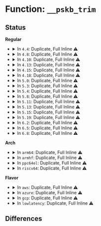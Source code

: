 # Function: <code>__pskb_trim</code>

## Status
<b>Regular</b>
<ul>
<li>
<details>
<summary>In <code>4.4</code>: Duplicate, Full Inline ⚠️</summary>

**Collision:** Static Duplication

**Inline:** Full

**Transformation:** False

**Instances:**

```
In net/core/skbuff.c (ffffffff81708dc1)
Location: include/linux/skbuff.h:2175
Inline: True
Inline callers:
  - net/core/skbuff.c:___pskb_trim
  - net/core/skbuff.c:skb_checksum_trimmed
  - net/core/skbuff.c:skb_segment
```
```
In net/core/filter.c (ffffffff81730ad7)
Location: include/linux/skbuff.h:2175
Inline: True
Inline callers:
  - net/core/filter.c:sk_filter
```
```
In net/ipv4/ip_input.c (ffffffff8175917b)
Location: include/linux/skbuff.h:2175
Inline: True
Inline callers:
  - net/ipv4/ip_input.c:ip_rcv
```
```
In net/ipv4/ip_fragment.c (ffffffff81759ebc)
Location: include/linux/skbuff.h:2175
Inline: True
Inline callers:
  - net/ipv4/ip_fragment.c:ip_defrag
```
```
In net/ipv4/ip_output.c (ffffffff8175dc89)
Location: include/linux/skbuff.h:2175
Inline: True
Inline callers:
  - net/ipv4/ip_output.c:ip_append_page
```
```
In net/ipv4/udp.c (ffffffff8178a464)
Location: include/linux/skbuff.h:2175
Inline: True
Inline callers:
  - net/ipv4/udp.c:__udp4_lib_rcv
```
```
In net/ipv6/ip6_output.c (ffffffff817c652e)
Location: include/linux/skbuff.h:2175
Inline: True
```
```
In net/ipv6/ip6_input.c (ffffffff817c8e9a)
Location: include/linux/skbuff.h:2175
Inline: True
Inline callers:
  - net/ipv6/ip6_input.c:ipv6_rcv
```
```
In net/ipv6/udp.c (ffffffff817e4b0b)
Location: include/linux/skbuff.h:2175
Inline: True
Inline callers:
  - net/ipv6/udp.c:__udp6_lib_rcv
```
```
In net/ipv6/reassembly.c (ffffffff817ee244)
Location: include/linux/skbuff.h:2175
Inline: True
Inline callers:
  - net/ipv6/reassembly.c:ipv6_frag_rcv
```
```
In net/ipv6/exthdrs.c (ffffffff817f2f73)
Location: include/linux/skbuff.h:2175
Inline: True
Inline callers:
  - net/ipv6/exthdrs.c:ipv6_hop_jumbo
```
```
In net/packet/af_packet.c (ffffffff81808cb4)
Location: include/linux/skbuff.h:2175
Inline: True
Inline callers:
  - net/packet/af_packet.c:packet_rcv
```
</details>
</li>
<li>
<details>
<summary>In <code>4.8</code>: Duplicate, Full Inline ⚠️</summary>

**Collision:** Static Duplication

**Inline:** Full

**Transformation:** False

**Instances:**

```
In net/core/skbuff.c (ffffffff81770853)
Location: include/linux/skbuff.h:2310
Inline: True
Inline callers:
  - net/core/skbuff.c:pskb_extract
  - net/core/skbuff.c:pskb_extract
  - net/core/skbuff.c:skb_checksum_trimmed
  - net/core/skbuff.c:skb_segment
  - net/core/skbuff.c:skb_segment
  - net/core/skbuff.c:___pskb_trim
  - net/core/skbuff.c:___pskb_trim
```
```
In net/core/filter.c (ffffffff8179b7a0)
Location: include/linux/skbuff.h:2310
Inline: True
Inline callers:
  - net/core/filter.c:sk_filter_trim_cap
```
```
In net/ipv4/ip_input.c (ffffffff817c553a)
Location: include/linux/skbuff.h:2310
Inline: True
Inline callers:
  - net/ipv4/ip_input.c:ip_rcv
```
```
In net/ipv4/ip_fragment.c (ffffffff817c62a5)
Location: include/linux/skbuff.h:2310
Inline: True
Inline callers:
  - net/ipv4/ip_fragment.c:ip_defrag
  - net/ipv4/ip_fragment.c:ip_defrag
```
```
In net/ipv4/ip_output.c (ffffffff817cb153)
Location: include/linux/skbuff.h:2310
Inline: True
Inline callers:
  - net/ipv4/ip_output.c:ip_append_page
```
```
In net/ipv4/udp.c (ffffffff817f7b76)
Location: include/linux/skbuff.h:2310
Inline: True
Inline callers:
  - net/ipv4/udp.c:__udp4_lib_rcv
```
```
In net/ipv6/ip6_output.c (ffffffff81833619)
Location: include/linux/skbuff.h:2310
Inline: True
```
```
In net/ipv6/ip6_input.c (ffffffff81836118)
Location: include/linux/skbuff.h:2310
Inline: True
Inline callers:
  - net/ipv6/ip6_input.c:ipv6_rcv
```
```
In net/ipv6/udp.c (ffffffff818529a3)
Location: include/linux/skbuff.h:2310
Inline: True
Inline callers:
  - net/ipv6/udp.c:__udp6_lib_rcv
```
```
In net/ipv6/reassembly.c (ffffffff8185ca86)
Location: include/linux/skbuff.h:2310
Inline: True
Inline callers:
  - net/ipv6/reassembly.c:ipv6_frag_rcv
```
```
In net/ipv6/exthdrs.c (ffffffff81861dc4)
Location: include/linux/skbuff.h:2310
Inline: True
Inline callers:
  - net/ipv6/exthdrs.c:ipv6_hop_jumbo
```
```
In net/packet/af_packet.c (ffffffff8187a1d0)
Location: include/linux/skbuff.h:2310
Inline: True
Inline callers:
  - net/packet/af_packet.c:packet_rcv
```
</details>
</li>
<li>
<details>
<summary>In <code>4.10</code>: Duplicate, Full Inline ⚠️</summary>

**Collision:** Static Duplication

**Inline:** Full

**Transformation:** False

**Instances:**

```
In net/core/skbuff.c (ffffffff8179d9c3)
Location: include/linux/skbuff.h:2332
Inline: True
Inline callers:
  - net/core/skbuff.c:pskb_extract
  - net/core/skbuff.c:pskb_extract
  - net/core/skbuff.c:skb_checksum_trimmed
  - net/core/skbuff.c:skb_segment
  - net/core/skbuff.c:skb_segment
  - net/core/skbuff.c:___pskb_trim
  - net/core/skbuff.c:___pskb_trim
```
```
In net/core/filter.c (ffffffff817ca94f)
Location: include/linux/skbuff.h:2332
Inline: True
```
```
In net/ipv4/ip_input.c (ffffffff817f5038)
Location: include/linux/skbuff.h:2332
Inline: True
Inline callers:
  - net/ipv4/ip_input.c:ip_rcv
```
```
In net/ipv4/ip_fragment.c (ffffffff817f5da5)
Location: include/linux/skbuff.h:2332
Inline: True
Inline callers:
  - net/ipv4/ip_fragment.c:ip_defrag
  - net/ipv4/ip_fragment.c:ip_defrag
```
```
In net/ipv4/ip_output.c (ffffffff817fada8)
Location: include/linux/skbuff.h:2332
Inline: True
Inline callers:
  - net/ipv4/ip_output.c:ip_append_page
```
```
In net/ipv4/udp.c (ffffffff81828a5e)
Location: include/linux/skbuff.h:2332
Inline: True
Inline callers:
  - net/ipv4/udp.c:__udp4_lib_rcv
```
```
In net/ipv6/ip6_output.c (ffffffff818650a9)
Location: include/linux/skbuff.h:2332
Inline: True
```
```
In net/ipv6/ip6_input.c (ffffffff81867c26)
Location: include/linux/skbuff.h:2332
Inline: True
Inline callers:
  - net/ipv6/ip6_input.c:ipv6_rcv
```
```
In net/ipv6/udp.c (ffffffff818846a3)
Location: include/linux/skbuff.h:2332
Inline: True
Inline callers:
  - net/ipv6/udp.c:__udp6_lib_rcv
```
```
In net/ipv6/reassembly.c (ffffffff8188e996)
Location: include/linux/skbuff.h:2332
Inline: True
Inline callers:
  - net/ipv6/reassembly.c:ipv6_frag_rcv
```
```
In net/ipv6/exthdrs.c (ffffffff81893d34)
Location: include/linux/skbuff.h:2332
Inline: True
Inline callers:
  - net/ipv6/exthdrs.c:ipv6_hop_jumbo
```
```
In net/packet/af_packet.c (ffffffff818aea40)
Location: include/linux/skbuff.h:2332
Inline: True
Inline callers:
  - net/packet/af_packet.c:packet_rcv
```
</details>
</li>
<li>
<details>
<summary>In <code>4.13</code>: Duplicate, Full Inline ⚠️</summary>

**Collision:** Static Duplication

**Inline:** Full

**Transformation:** False

**Instances:**

```
In net/core/skbuff.c (ffffffff817be773)
Location: include/linux/skbuff.h:2381
Inline: True
Inline callers:
  - net/core/skbuff.c:pskb_extract
  - net/core/skbuff.c:pskb_extract
  - net/core/skbuff.c:skb_checksum_trimmed
  - net/core/skbuff.c:skb_segment
  - net/core/skbuff.c:skb_segment
  - net/core/skbuff.c:___pskb_trim
  - net/core/skbuff.c:___pskb_trim
```
```
In net/core/filter.c (ffffffff817e9b1c)
Location: include/linux/skbuff.h:2381
Inline: True
```
```
In net/ipv4/ip_input.c (ffffffff818154c7)
Location: include/linux/skbuff.h:2381
Inline: True
Inline callers:
  - net/ipv4/ip_input.c:ip_rcv
```
```
In net/ipv4/ip_fragment.c (ffffffff8181637e)
Location: include/linux/skbuff.h:2381
Inline: True
Inline callers:
  - net/ipv4/ip_fragment.c:ip_defrag
  - net/ipv4/ip_fragment.c:ip_defrag
```
```
In net/ipv4/ip_output.c (ffffffff8181b182)
Location: include/linux/skbuff.h:2381
Inline: True
Inline callers:
  - net/ipv4/ip_output.c:ip_append_page
```
```
In net/ipv4/udp.c (ffffffff81849d5a)
Location: include/linux/skbuff.h:2381
Inline: True
Inline callers:
  - net/ipv4/udp.c:__udp4_lib_rcv
```
```
In net/ipv6/ip6_output.c (ffffffff81888868)
Location: include/linux/skbuff.h:2381
Inline: True
```
```
In net/ipv6/ip6_input.c (ffffffff8188c43e)
Location: include/linux/skbuff.h:2381
Inline: True
Inline callers:
  - net/ipv6/ip6_input.c:ipv6_rcv
```
```
In net/ipv6/udp.c (ffffffff818aaa59)
Location: include/linux/skbuff.h:2381
Inline: True
Inline callers:
  - net/ipv6/udp.c:__udp6_lib_rcv
```
```
In net/ipv6/reassembly.c (ffffffff818b4eea)
Location: include/linux/skbuff.h:2381
Inline: True
Inline callers:
  - net/ipv6/reassembly.c:ipv6_frag_rcv
```
```
In net/ipv6/exthdrs.c (ffffffff818ba29d)
Location: include/linux/skbuff.h:2381
Inline: True
Inline callers:
  - net/ipv6/exthdrs.c:ipv6_hop_jumbo
```
```
In net/packet/af_packet.c (ffffffff818d378b)
Location: include/linux/skbuff.h:2381
Inline: True
Inline callers:
  - net/packet/af_packet.c:packet_rcv
```
</details>
</li>
<li>
<details>
<summary>In <code>4.15</code>: Duplicate, Full Inline ⚠️</summary>

**Collision:** Static Duplication

**Inline:** Full

**Transformation:** False

**Instances:**

```
In net/core/skbuff.c (ffffffff81837eef)
Location: include/linux/skbuff.h:2468
Inline: True
Inline callers:
  - net/core/skbuff.c:pskb_extract
  - net/core/skbuff.c:skb_checksum_trimmed
  - net/core/skbuff.c:skb_segment
  - net/core/skbuff.c:___pskb_trim
```
```
In net/core/filter.c (ffffffff81865191)
Location: include/linux/skbuff.h:2468
Inline: True
```
```
In net/ipv4/ip_input.c (ffffffff81894693)
Location: include/linux/skbuff.h:2468
Inline: True
Inline callers:
  - net/ipv4/ip_input.c:ip_rcv
```
```
In net/ipv4/ip_fragment.c (ffffffff81895535)
Location: include/linux/skbuff.h:2468
Inline: True
Inline callers:
  - net/ipv4/ip_fragment.c:ip_defrag
```
```
In net/ipv4/ip_output.c (ffffffff8189a149)
Location: include/linux/skbuff.h:2468
Inline: True
Inline callers:
  - net/ipv4/ip_output.c:ip_append_page
```
```
In net/ipv4/udp.c (ffffffff818c986f)
Location: include/linux/skbuff.h:2468
Inline: True
Inline callers:
  - net/ipv4/udp.c:__udp4_lib_rcv
```
```
In net/ipv6/ip6_output.c (ffffffff8190abab)
Location: include/linux/skbuff.h:2468
Inline: True
```
```
In net/ipv6/ip6_input.c (ffffffff8190d741)
Location: include/linux/skbuff.h:2468
Inline: True
Inline callers:
  - net/ipv6/ip6_input.c:ipv6_rcv
```
```
In net/ipv6/udp.c (ffffffff8192d576)
Location: include/linux/skbuff.h:2468
Inline: True
Inline callers:
  - net/ipv6/udp.c:__udp6_lib_rcv
```
```
In net/ipv6/reassembly.c (ffffffff81937c5a)
Location: include/linux/skbuff.h:2468
Inline: True
Inline callers:
  - net/ipv6/reassembly.c:ipv6_frag_rcv
```
```
In net/ipv6/exthdrs.c (ffffffff8193d286)
Location: include/linux/skbuff.h:2468
Inline: True
Inline callers:
  - net/ipv6/exthdrs.c:ipv6_hop_jumbo
```
```
In net/packet/af_packet.c (ffffffff81958833)
Location: include/linux/skbuff.h:2468
Inline: True
Inline callers:
  - net/packet/af_packet.c:packet_rcv
```
</details>
</li>
<li>
<details>
<summary>In <code>4.18</code>: Duplicate, Full Inline ⚠️</summary>

**Collision:** Static Duplication

**Inline:** Full

**Transformation:** False

**Instances:**

```
In drivers/net/tun.c (ffffffff8173d680)
Location: include/linux/skbuff.h:2480
Inline: True
Inline callers:
  - drivers/net/tun.c:tun_net_xmit
```
```
In net/core/skbuff.c (ffffffff818825bf)
Location: include/linux/skbuff.h:2480
Inline: True
Inline callers:
  - net/core/skbuff.c:pskb_extract
  - net/core/skbuff.c:skb_segment
  - net/core/skbuff.c:pskb_trim_rcsum_slow
  - net/core/skbuff.c:___pskb_trim
```
```
In net/core/filter.c (ffffffff818b2cb1)
Location: include/linux/skbuff.h:2480
Inline: True
```
```
In net/ipv4/ip_output.c (ffffffff818ee5fb)
Location: include/linux/skbuff.h:2480
Inline: True
Inline callers:
  - net/ipv4/ip_output.c:ip_append_page
```
```
In net/ipv6/ip6_output.c (ffffffff81961ff9)
Location: include/linux/skbuff.h:2480
Inline: True
```
```
In net/packet/af_packet.c (ffffffff819b235b)
Location: include/linux/skbuff.h:2480
Inline: True
Inline callers:
  - net/packet/af_packet.c:packet_rcv
```
</details>
</li>
<li>
<details>
<summary>In <code>5.0</code>: Duplicate, Full Inline ⚠️</summary>

**Collision:** Static Duplication

**Inline:** Full

**Transformation:** False

**Instances:**

```
In drivers/net/tun.c (ffffffff8176128c)
Location: include/linux/skbuff.h:2556
Inline: True
Inline callers:
  - drivers/net/tun.c:tun_net_xmit
```
```
In net/core/skbuff.c (ffffffff818a307c)
Location: include/linux/skbuff.h:2556
Inline: True
Inline callers:
  - net/core/skbuff.c:pskb_extract
  - net/core/skbuff.c:skb_segment
  - net/core/skbuff.c:pskb_trim_rcsum_slow
  - net/core/skbuff.c:___pskb_trim
```
```
In net/core/filter.c (ffffffff818d5c3e)
Location: include/linux/skbuff.h:2556
Inline: True
Inline callers:
  - net/core/filter.c:sk_filter_trim_cap
```
```
In net/ipv4/ip_output.c (ffffffff8191bdb9)
Location: include/linux/skbuff.h:2556
Inline: True
Inline callers:
  - net/ipv4/ip_output.c:ip_append_page
```
```
In net/ipv6/ip6_output.c (ffffffff81996a1c)
Location: include/linux/skbuff.h:2556
Inline: True
```
```
In net/packet/af_packet.c (ffffffff819e9260)
Location: include/linux/skbuff.h:2556
Inline: True
Inline callers:
  - net/packet/af_packet.c:packet_rcv
```
</details>
</li>
<li>
<details>
<summary>In <code>5.3</code>: Duplicate, Full Inline ⚠️</summary>

**Collision:** Static Duplication

**Inline:** Full

**Transformation:** False

**Instances:**

```
In drivers/net/tun.c (ffffffff8179ef3e)
Location: include/linux/skbuff.h:2642
Inline: True
Inline callers:
  - drivers/net/tun.c:tun_net_xmit
```
```
In net/core/skbuff.c (ffffffff818edd0f)
Location: include/linux/skbuff.h:2642
Inline: True
Inline callers:
  - net/core/skbuff.c:pskb_extract
  - net/core/skbuff.c:skb_segment
  - net/core/skbuff.c:pskb_trim_rcsum_slow
  - net/core/skbuff.c:___pskb_trim
```
```
In net/core/filter.c (ffffffff8192337f)
Location: include/linux/skbuff.h:2642
Inline: True
Inline callers:
  - net/core/filter.c:sk_filter_trim_cap
```
```
In net/ipv4/ip_output.c (ffffffff8197e0bb)
Location: include/linux/skbuff.h:2642
Inline: True
Inline callers:
  - net/ipv4/ip_output.c:ip_append_page
```
```
In net/ipv4/tcp.c (ffffffff8198aa05)
Location: include/linux/skbuff.h:2642
Inline: True
Inline callers:
  - net/ipv4/tcp.c:sk_stream_alloc_skb
```
```
In net/ipv6/ip6_output.c (ffffffff81a02f61)
Location: include/linux/skbuff.h:2642
Inline: True
```
```
In net/packet/af_packet.c (ffffffff81a5773c)
Location: include/linux/skbuff.h:2642
Inline: True
Inline callers:
  - net/packet/af_packet.c:packet_rcv
```
</details>
</li>
<li>
<details>
<summary>In <code>5.4</code>: Duplicate, Full Inline ⚠️</summary>

**Collision:** Static Duplication

**Inline:** Full

**Transformation:** False

**Instances:**

```
In drivers/net/tun.c (ffffffff817c34a5)
Location: include/linux/skbuff.h:2656
Inline: True
Inline callers:
  - drivers/net/tun.c:tun_net_xmit
```
```
In net/core/skbuff.c (ffffffff8191fe02)
Location: include/linux/skbuff.h:2656
Inline: True
Inline callers:
  - net/core/skbuff.c:pskb_extract
  - net/core/skbuff.c:pskb_extract
  - net/core/skbuff.c:skb_segment
  - net/core/skbuff.c:skb_segment
  - net/core/skbuff.c:pskb_trim_rcsum_slow
  - net/core/skbuff.c:___pskb_trim
  - net/core/skbuff.c:___pskb_trim
```
```
In net/core/filter.c (ffffffff81955640)
Location: include/linux/skbuff.h:2656
Inline: True
Inline callers:
  - net/core/filter.c:sk_filter_trim_cap
```
```
In net/ipv4/ip_output.c (ffffffff819b49d2)
Location: include/linux/skbuff.h:2656
Inline: True
Inline callers:
  - net/ipv4/ip_output.c:ip_append_page
```
```
In net/ipv4/tcp.c (ffffffff819c11ba)
Location: include/linux/skbuff.h:2656
Inline: True
```
```
In net/ipv6/ip6_output.c (ffffffff81a39b36)
Location: include/linux/skbuff.h:2656
Inline: True
```
```
In net/packet/af_packet.c (ffffffff81a8e4d2)
Location: include/linux/skbuff.h:2656
Inline: True
Inline callers:
  - net/packet/af_packet.c:packet_rcv
```
</details>
</li>
<li>
<details>
<summary>In <code>5.8</code>: Duplicate, Full Inline ⚠️</summary>

**Collision:** Static Duplication

**Inline:** Full

**Transformation:** False

**Instances:**

```
In drivers/net/tun.c (ffffffff8188e9d3)
Location: include/linux/skbuff.h:2679
Inline: True
Inline callers:
  - drivers/net/tun.c:tun_net_xmit
```
```
In net/core/skbuff.c (ffffffff819f33dd)
Location: include/linux/skbuff.h:2679
Inline: True
Inline callers:
  - net/core/skbuff.c:pskb_extract
  - net/core/skbuff.c:skb_segment
  - net/core/skbuff.c:pskb_trim_rcsum_slow
  - net/core/skbuff.c:___pskb_trim
```
```
In net/core/filter.c (ffffffff81a2bb37)
Location: include/linux/skbuff.h:2679
Inline: True
Inline callers:
  - net/core/filter.c:sk_filter_trim_cap
```
```
In net/ipv4/ip_output.c (ffffffff81a9ec37)
Location: include/linux/skbuff.h:2679
Inline: True
Inline callers:
  - net/ipv4/ip_output.c:ip_append_page
  - net/ipv4/ip_output.c:__ip_append_data
```
```
In net/ipv4/tcp.c (ffffffff81aac990)
Location: include/linux/skbuff.h:2679
Inline: True
Inline callers:
  - net/ipv4/tcp.c:sk_stream_alloc_skb
```
```
In net/xfrm/espintcp.c (ffffffff81b22995)
Location: include/linux/skbuff.h:2679
Inline: True
Inline callers:
  - net/xfrm/espintcp.c:espintcp_rcv
```
```
In net/ipv6/ip6_output.c (ffffffff81b2f2fa)
Location: include/linux/skbuff.h:2679
Inline: True
```
```
In net/packet/af_packet.c (ffffffff81b8b2d2)
Location: include/linux/skbuff.h:2679
Inline: True
Inline callers:
  - net/packet/af_packet.c:packet_rcv
```
</details>
</li>
<li>
<details>
<summary>In <code>5.11</code>: Duplicate, Full Inline ⚠️</summary>

**Collision:** Static Duplication

**Inline:** Full

**Transformation:** False

**Instances:**

```
In drivers/net/tun.c (ffffffff8189d344)
Location: include/linux/skbuff.h:2705
Inline: True
Inline callers:
  - drivers/net/tun.c:tun_net_xmit
```
```
In net/core/skbuff.c (ffffffff819f340d)
Location: include/linux/skbuff.h:2705
Inline: True
Inline callers:
  - net/core/skbuff.c:pskb_extract
  - net/core/skbuff.c:skb_segment
  - net/core/skbuff.c:pskb_trim_rcsum_slow
  - net/core/skbuff.c:___pskb_trim
```
```
In net/core/filter.c (ffffffff81a2d0d6)
Location: include/linux/skbuff.h:2705
Inline: True
Inline callers:
  - net/core/filter.c:sk_filter_trim_cap
```
```
In net/ipv4/ip_output.c (ffffffff81aa8b75)
Location: include/linux/skbuff.h:2705
Inline: True
Inline callers:
  - net/ipv4/ip_output.c:ip_append_page
  - net/ipv4/ip_output.c:__ip_append_data
```
```
In net/ipv4/tcp.c (ffffffff81ab42e6)
Location: include/linux/skbuff.h:2705
Inline: True
Inline callers:
  - net/ipv4/tcp.c:sk_stream_alloc_skb
```
```
In net/ipv4/ip_tunnel_core.c (ffffffff81b06a74)
Location: include/linux/skbuff.h:2705
Inline: True
Inline callers:
  - net/ipv4/ip_tunnel_core.c:iptunnel_pmtud_build_icmpv6
  - net/ipv4/ip_tunnel_core.c:iptunnel_pmtud_build_icmp
```
```
In net/xfrm/espintcp.c (ffffffff81b31645)
Location: include/linux/skbuff.h:2705
Inline: True
Inline callers:
  - net/xfrm/espintcp.c:espintcp_rcv
```
```
In net/ipv6/ip6_output.c (ffffffff81b3dd47)
Location: include/linux/skbuff.h:2705
Inline: True
```
```
In net/packet/af_packet.c (ffffffff81b9a2a6)
Location: include/linux/skbuff.h:2705
Inline: True
Inline callers:
  - net/packet/af_packet.c:packet_rcv
```
</details>
</li>
<li>
<details>
<summary>In <code>5.13</code>: Duplicate, Full Inline ⚠️</summary>

**Collision:** Static Duplication

**Inline:** Full

**Transformation:** False

**Instances:**

```
In drivers/net/tun.c (ffffffff8187fb8a)
Location: include/linux/skbuff.h:2721
Inline: True
Inline callers:
  - drivers/net/tun.c:tun_net_xmit
```
```
In net/core/skbuff.c (ffffffff819d966d)
Location: include/linux/skbuff.h:2721
Inline: True
Inline callers:
  - net/core/skbuff.c:pskb_extract
  - net/core/skbuff.c:skb_segment
  - net/core/skbuff.c:pskb_trim_rcsum_slow
  - net/core/skbuff.c:___pskb_trim
```
```
In net/core/filter.c (ffffffff81a1416d)
Location: include/linux/skbuff.h:2721
Inline: True
Inline callers:
  - net/core/filter.c:sk_filter_trim_cap
```
```
In net/ipv4/ip_output.c (ffffffff81a93c91)
Location: include/linux/skbuff.h:2721
Inline: True
Inline callers:
  - net/ipv4/ip_output.c:ip_append_page
  - net/ipv4/ip_output.c:__ip_append_data
```
```
In net/ipv4/tcp.c (ffffffff81a9f456)
Location: include/linux/skbuff.h:2721
Inline: True
Inline callers:
  - net/ipv4/tcp.c:sk_stream_alloc_skb
```
```
In net/ipv4/ip_tunnel_core.c (ffffffff81af2183)
Location: include/linux/skbuff.h:2721
Inline: True
Inline callers:
  - net/ipv4/ip_tunnel_core.c:iptunnel_pmtud_build_icmpv6
  - net/ipv4/ip_tunnel_core.c:iptunnel_pmtud_build_icmp
```
```
In net/xfrm/espintcp.c (ffffffff81b1f358)
Location: include/linux/skbuff.h:2721
Inline: True
Inline callers:
  - net/xfrm/espintcp.c:espintcp_rcv
```
```
In net/ipv6/ip6_output.c (ffffffff81b2b202)
Location: include/linux/skbuff.h:2721
Inline: True
```
```
In net/packet/af_packet.c (ffffffff81b89200)
Location: include/linux/skbuff.h:2721
Inline: True
Inline callers:
  - net/packet/af_packet.c:packet_rcv
```
</details>
</li>
<li>
<details>
<summary>In <code>5.15</code>: Duplicate, Full Inline ⚠️</summary>

**Collision:** Static Duplication

**Inline:** Full

**Transformation:** False

**Instances:**

```
In drivers/net/tun.c (ffffffff81910d0a)
Location: include/linux/skbuff.h:2750
Inline: True
Inline callers:
  - drivers/net/tun.c:tun_net_xmit
```
```
In net/core/skbuff.c (ffffffff81a8962d)
Location: include/linux/skbuff.h:2750
Inline: True
Inline callers:
  - net/core/skbuff.c:pskb_extract
  - net/core/skbuff.c:skb_segment
  - net/core/skbuff.c:pskb_trim_rcsum_slow
  - net/core/skbuff.c:___pskb_trim
```
```
In net/core/filter.c (ffffffff81ac5a3d)
Location: include/linux/skbuff.h:2750
Inline: True
Inline callers:
  - net/core/filter.c:sk_filter_trim_cap
```
```
In net/ipv4/ip_output.c (ffffffff81b4f0da)
Location: include/linux/skbuff.h:2750
Inline: True
Inline callers:
  - net/ipv4/ip_output.c:ip_append_page
  - net/ipv4/ip_output.c:__ip_append_data
```
```
In net/ipv4/tcp.c (ffffffff81b5b206)
Location: include/linux/skbuff.h:2750
Inline: True
Inline callers:
  - net/ipv4/tcp.c:sk_stream_alloc_skb
```
```
In net/ipv4/ip_tunnel_core.c (ffffffff81bb2693)
Location: include/linux/skbuff.h:2750
Inline: True
Inline callers:
  - net/ipv4/ip_tunnel_core.c:iptunnel_pmtud_build_icmpv6
  - net/ipv4/ip_tunnel_core.c:iptunnel_pmtud_build_icmp
```
```
In net/xfrm/espintcp.c (ffffffff81be3f5c)
Location: include/linux/skbuff.h:2750
Inline: True
Inline callers:
  - net/xfrm/espintcp.c:espintcp_rcv
```
```
In net/ipv6/ip6_output.c (ffffffff81bf1325)
Location: include/linux/skbuff.h:2750
Inline: True
```
```
In net/packet/af_packet.c (ffffffff81c55318)
Location: include/linux/skbuff.h:2750
Inline: True
Inline callers:
  - net/packet/af_packet.c:packet_rcv
```
</details>
</li>
<li>
<details>
<summary>In <code>5.19</code>: Duplicate, Full Inline ⚠️</summary>

**Collision:** Static Duplication

**Inline:** Full

**Transformation:** False

**Instances:**

```
In drivers/net/tun.c (ffffffff81a60b1f)
Location: include/linux/skbuff.h:3119
Inline: True
Inline callers:
  - drivers/net/tun.c:tun_net_xmit
```
```
In net/core/skbuff.c (ffffffff81bfe97e)
Location: include/linux/skbuff.h:3119
Inline: True
Inline callers:
  - net/core/skbuff.c:pskb_extract
  - net/core/skbuff.c:skb_segment
  - net/core/skbuff.c:pskb_trim_rcsum_slow
  - net/core/skbuff.c:___pskb_trim
```
```
In net/core/filter.c (ffffffff81c3ca98)
Location: include/linux/skbuff.h:3119
Inline: True
Inline callers:
  - net/core/filter.c:sk_filter_trim_cap
```
```
In net/ipv4/ip_output.c (ffffffff81cdca34)
Location: include/linux/skbuff.h:3119
Inline: True
Inline callers:
  - net/ipv4/ip_output.c:ip_append_page
  - net/ipv4/ip_output.c:__ip_append_data
```
```
In net/ipv4/ip_tunnel_core.c (ffffffff81d45e5d)
Location: include/linux/skbuff.h:3119
Inline: True
Inline callers:
  - net/ipv4/ip_tunnel_core.c:iptunnel_pmtud_build_icmpv6
  - net/ipv4/ip_tunnel_core.c:iptunnel_pmtud_build_icmp
```
```
In net/xfrm/espintcp.c (ffffffff81d7af02)
Location: include/linux/skbuff.h:3119
Inline: True
Inline callers:
  - net/xfrm/espintcp.c:espintcp_rcv
```
```
In net/ipv6/ip6_output.c (ffffffff81d89bcd)
Location: include/linux/skbuff.h:3119
Inline: True
```
```
In net/packet/af_packet.c (ffffffff81df4aa7)
Location: include/linux/skbuff.h:3119
Inline: True
Inline callers:
  - net/packet/af_packet.c:packet_rcv
```
</details>
</li>
<li>
<details>
<summary>In <code>6.2</code>: Duplicate, Full Inline ⚠️</summary>

**Collision:** Static Duplication

**Inline:** Full

**Transformation:** False

**Instances:**

```
In drivers/net/tun.c (ffffffff81bed105)
Location: include/linux/skbuff.h:3013
Inline: True
Inline callers:
  - drivers/net/tun.c:tun_net_xmit
```
```
In net/core/skbuff.c (ffffffff81dad3ae)
Location: include/linux/skbuff.h:3013
Inline: True
Inline callers:
  - net/core/skbuff.c:pskb_extract
  - net/core/skbuff.c:skb_segment
  - net/core/skbuff.c:pskb_trim_rcsum_slow
  - net/core/skbuff.c:___pskb_trim
```
```
In net/core/filter.c (ffffffff81dfa491)
Location: include/linux/skbuff.h:3013
Inline: True
Inline callers:
  - net/core/filter.c:sk_filter_trim_cap
```
```
In net/ipv4/ip_output.c (ffffffff81e9d494)
Location: include/linux/skbuff.h:3013
Inline: True
Inline callers:
  - net/ipv4/ip_output.c:ip_append_page
  - net/ipv4/ip_output.c:__ip_append_data
```
```
In net/ipv4/ip_tunnel_core.c (ffffffff81f0f224)
Location: include/linux/skbuff.h:3013
Inline: True
Inline callers:
  - net/ipv4/ip_tunnel_core.c:iptunnel_pmtud_build_icmpv6
  - net/ipv4/ip_tunnel_core.c:iptunnel_pmtud_build_icmp
```
```
In net/xfrm/espintcp.c (ffffffff81f4816f)
Location: include/linux/skbuff.h:3013
Inline: True
Inline callers:
  - net/xfrm/espintcp.c:espintcp_rcv
```
```
In net/ipv6/ip6_output.c (ffffffff81f57b33)
Location: include/linux/skbuff.h:3013
Inline: True
```
```
In net/packet/af_packet.c (ffffffff81fc9d37)
Location: include/linux/skbuff.h:3013
Inline: True
Inline callers:
  - net/packet/af_packet.c:packet_rcv
```
</details>
</li>
<li>
<details>
<summary>In <code>6.5</code>: Duplicate, Full Inline ⚠️</summary>

**Collision:** Static Duplication

**Inline:** Full

**Transformation:** False

**Instances:**

```
In drivers/net/tun.c (ffffffff81c455fe)
Location: include/linux/skbuff.h:3067
Inline: True
Inline callers:
  - drivers/net/tun.c:tun_net_xmit
```
```
In net/core/skbuff.c (ffffffff81e1d2ae)
Location: include/linux/skbuff.h:3067
Inline: True
Inline callers:
  - net/core/skbuff.c:pskb_extract
  - net/core/skbuff.c:skb_segment
  - net/core/skbuff.c:pskb_trim_rcsum_slow
  - net/core/skbuff.c:___pskb_trim
```
```
In net/core/filter.c (ffffffff81e6b83e)
Location: include/linux/skbuff.h:3067
Inline: True
Inline callers:
  - net/core/filter.c:sk_filter_trim_cap
```
```
In net/ipv4/ip_output.c (ffffffff81efaa4e)
Location: include/linux/skbuff.h:3067
Inline: True
Inline callers:
  - net/ipv4/ip_output.c:__ip_append_data
```
```
In net/ipv4/ip_tunnel_core.c (ffffffff81f6ef23)
Location: include/linux/skbuff.h:3067
Inline: True
Inline callers:
  - net/ipv4/ip_tunnel_core.c:iptunnel_pmtud_build_icmpv6
  - net/ipv4/ip_tunnel_core.c:iptunnel_pmtud_build_icmp
```
```
In net/xfrm/espintcp.c (ffffffff81fa7c6f)
Location: include/linux/skbuff.h:3067
Inline: True
Inline callers:
  - net/xfrm/espintcp.c:espintcp_rcv
```
```
In net/ipv6/ip6_output.c (ffffffff81fb75aa)
Location: include/linux/skbuff.h:3067
Inline: True
```
```
In net/packet/af_packet.c (ffffffff8202a66b)
Location: include/linux/skbuff.h:3067
Inline: True
Inline callers:
  - net/packet/af_packet.c:packet_rcv
```
</details>
</li>
<li>
<details>
<summary>In <code>6.8</code>: Duplicate, Full Inline ⚠️</summary>

**Collision:** Static Duplication

**Inline:** Full

**Transformation:** False

**Instances:**

```
In drivers/net/tun.c (ffffffff81cfaf2c)
Location: include/linux/skbuff.h:3074
Inline: True
Inline callers:
  - drivers/net/tun.c:tun_net_xmit
```
```
In net/core/skbuff.c (ffffffff81eda99e)
Location: include/linux/skbuff.h:3074
Inline: True
Inline callers:
  - net/core/skbuff.c:pskb_extract
  - net/core/skbuff.c:skb_segment
  - net/core/skbuff.c:pskb_trim_rcsum_slow
  - net/core/skbuff.c:___pskb_trim
```
```
In net/core/filter.c (ffffffff81f2a9ee)
Location: include/linux/skbuff.h:3074
Inline: True
Inline callers:
  - net/core/filter.c:sk_filter_trim_cap
```
```
In net/ipv4/ip_output.c (ffffffff81fbe99d)
Location: include/linux/skbuff.h:3074
Inline: True
Inline callers:
  - net/ipv4/ip_output.c:__ip_append_data
```
```
In net/ipv4/ip_tunnel_core.c (ffffffff82035655)
Location: include/linux/skbuff.h:3074
Inline: True
Inline callers:
  - net/ipv4/ip_tunnel_core.c:iptunnel_pmtud_build_icmpv6
  - net/ipv4/ip_tunnel_core.c:iptunnel_pmtud_build_icmp
```
```
In net/xfrm/espintcp.c (ffffffff82074f2f)
Location: include/linux/skbuff.h:3074
Inline: True
Inline callers:
  - net/xfrm/espintcp.c:espintcp_rcv
```
```
In net/ipv6/ip6_output.c (ffffffff82084c5d)
Location: include/linux/skbuff.h:3074
Inline: True
```
```
In net/packet/af_packet.c (ffffffff820fa156)
Location: include/linux/skbuff.h:3074
Inline: True
Inline callers:
  - net/packet/af_packet.c:packet_rcv
```
</details>
</li>
</ul>
<b>Arch</b>
<ul>
<li>
<details>
<summary>In <code>arm64</code>: Duplicate, Full Inline ⚠️</summary>

**Collision:** Static Duplication

**Inline:** Full

**Transformation:** False

**Instances:**

```
In drivers/net/tun.c (ffff8000109df128)
Location: include/linux/skbuff.h:2656
Inline: True
Inline callers:
  - drivers/net/tun.c:tun_net_xmit
```
```
In net/core/skbuff.c (ffff800010bba8ac)
Location: include/linux/skbuff.h:2656
Inline: True
Inline callers:
  - net/core/skbuff.c:pskb_extract
  - net/core/skbuff.c:skb_segment
  - net/core/skbuff.c:pskb_trim_rcsum_slow
  - net/core/skbuff.c:___pskb_trim
```
```
In net/core/filter.c (ffff800010c02188)
Location: include/linux/skbuff.h:2656
Inline: True
Inline callers:
  - net/core/filter.c:sk_filter_trim_cap
```
```
In net/ipv4/ip_output.c (ffff800010c65200)
Location: include/linux/skbuff.h:2656
Inline: True
Inline callers:
  - net/ipv4/ip_output.c:ip_append_page
```
```
In net/ipv4/tcp.c (ffff800010c740d0)
Location: include/linux/skbuff.h:2656
Inline: True
Inline callers:
  - net/ipv4/tcp.c:sk_stream_alloc_skb
```
```
In net/ipv6/ip6_output.c (ffff800010cf99b0)
Location: include/linux/skbuff.h:2656
Inline: True
```
```
In net/packet/af_packet.c (ffff800010d5b994)
Location: include/linux/skbuff.h:2656
Inline: True
Inline callers:
  - net/packet/af_packet.c:packet_rcv
```
</details>
</li>
<li>
<details>
<summary>In <code>armhf</code>: Duplicate, Full Inline ⚠️</summary>

**Collision:** Static Duplication

**Inline:** Full

**Transformation:** False

**Instances:**

```
In drivers/net/tun.c (c0ac2d28)
Location: include/linux/skbuff.h:2656
Inline: True
Inline callers:
  - drivers/net/tun.c:tun_net_xmit
```
```
In net/core/skbuff.c (c0cd704c)
Location: include/linux/skbuff.h:2656
Inline: True
Inline callers:
  - net/core/skbuff.c:pskb_extract
  - net/core/skbuff.c:skb_segment
  - net/core/skbuff.c:pskb_trim_rcsum_slow
  - net/core/skbuff.c:___pskb_trim
```
```
In net/core/filter.c (c0d104e8)
Location: include/linux/skbuff.h:2656
Inline: True
Inline callers:
  - net/core/filter.c:sk_filter_trim_cap
```
```
In net/ipv4/ip_output.c (c0d74e08)
Location: include/linux/skbuff.h:2656
Inline: True
Inline callers:
  - net/ipv4/ip_output.c:ip_append_page
  - net/ipv4/ip_output.c:__ip_append_data
```
```
In net/ipv4/tcp.c (c0d82710)
Location: include/linux/skbuff.h:2656
Inline: True
Inline callers:
  - net/ipv4/tcp.c:sk_stream_alloc_skb
```
```
In net/ipv6/ip6_output.c (c0e012c4)
Location: include/linux/skbuff.h:2656
Inline: True
Inline callers:
  - net/ipv6/ip6_output.c:__ip6_append_data
```
```
In net/packet/af_packet.c (c0e5b9d0)
Location: include/linux/skbuff.h:2656
Inline: True
Inline callers:
  - net/packet/af_packet.c:packet_rcv
```
</details>
</li>
<li>
<details>
<summary>In <code>ppc64el</code>: Duplicate, Full Inline ⚠️</summary>

**Collision:** Static Duplication

**Inline:** Full

**Transformation:** False

**Instances:**

```
In drivers/net/tun.c (c000000000aa0b30)
Location: include/linux/skbuff.h:2656
Inline: True
Inline callers:
  - drivers/net/tun.c:tun_net_xmit
```
```
In net/core/skbuff.c (c000000000c93510)
Location: include/linux/skbuff.h:2656
Inline: True
Inline callers:
  - net/core/skbuff.c:pskb_extract
  - net/core/skbuff.c:skb_segment
  - net/core/skbuff.c:pskb_trim_rcsum_slow
  - net/core/skbuff.c:___pskb_trim
```
```
In net/core/filter.c (c000000000cdcfb0)
Location: include/linux/skbuff.h:2656
Inline: True
Inline callers:
  - net/core/filter.c:sk_filter_trim_cap
```
```
In net/ipv4/ip_output.c (c000000000d6960c)
Location: include/linux/skbuff.h:2656
Inline: True
Inline callers:
  - net/ipv4/ip_output.c:ip_append_page
```
```
In net/ipv4/tcp.c (c000000000d7b0d0)
Location: include/linux/skbuff.h:2656
Inline: True
Inline callers:
  - net/ipv4/tcp.c:sk_stream_alloc_skb
```
```
In net/ipv6/ip6_output.c (c000000000e218b8)
Location: include/linux/skbuff.h:2656
Inline: True
```
```
In net/packet/af_packet.c (c000000000e95f90)
Location: include/linux/skbuff.h:2656
Inline: True
Inline callers:
  - net/packet/af_packet.c:packet_rcv
```
</details>
</li>
<li>
<details>
<summary>In <code>riscv64</code>: Duplicate, Full Inline ⚠️</summary>

**Collision:** Static Duplication

**Inline:** Full

**Transformation:** False

**Instances:**

```
In drivers/net/tun.c (ffffffe00062835e)
Location: include/linux/skbuff.h:2656
Inline: True
Inline callers:
  - drivers/net/tun.c:tun_net_xmit
```
```
In net/core/skbuff.c (ffffffe000749ae8)
Location: include/linux/skbuff.h:2656
Inline: True
Inline callers:
  - net/core/skbuff.c:pskb_extract
  - net/core/skbuff.c:skb_segment
  - net/core/skbuff.c:pskb_trim_rcsum_slow
  - net/core/skbuff.c:___pskb_trim
```
```
In net/core/filter.c (ffffffe0007785d8)
Location: include/linux/skbuff.h:2656
Inline: True
Inline callers:
  - net/core/filter.c:sk_filter_trim_cap
```
```
In net/ipv4/ip_output.c (ffffffe0007cca88)
Location: include/linux/skbuff.h:2656
Inline: True
Inline callers:
  - net/ipv4/ip_output.c:ip_append_page
```
```
In net/ipv4/tcp.c (ffffffe0007d7608)
Location: include/linux/skbuff.h:2656
Inline: True
```
```
In net/ipv6/ip6_output.c (ffffffe000845764)
Location: include/linux/skbuff.h:2656
Inline: True
```
```
In net/packet/af_packet.c (ffffffe000892918)
Location: include/linux/skbuff.h:2656
Inline: True
Inline callers:
  - net/packet/af_packet.c:packet_rcv
```
</details>
</li>
</ul>
<b>Flavor</b>
<ul>
<li>
<details>
<summary>In <code>aws</code>: Duplicate, Full Inline ⚠️</summary>

**Collision:** Static Duplication

**Inline:** Full

**Transformation:** False

**Instances:**

```
In drivers/net/tun.c (ffffffff8178813a)
Location: include/linux/skbuff.h:2656
Inline: True
Inline callers:
  - drivers/net/tun.c:tun_net_xmit
```
```
In net/core/skbuff.c (ffffffff818bfe02)
Location: include/linux/skbuff.h:2656
Inline: True
Inline callers:
  - net/core/skbuff.c:pskb_extract
  - net/core/skbuff.c:pskb_extract
  - net/core/skbuff.c:skb_segment
  - net/core/skbuff.c:skb_segment
  - net/core/skbuff.c:pskb_trim_rcsum_slow
  - net/core/skbuff.c:___pskb_trim
  - net/core/skbuff.c:___pskb_trim
```
```
In net/core/filter.c (ffffffff818f5610)
Location: include/linux/skbuff.h:2656
Inline: True
Inline callers:
  - net/core/filter.c:sk_filter_trim_cap
```
```
In net/ipv4/ip_output.c (ffffffff81954842)
Location: include/linux/skbuff.h:2656
Inline: True
Inline callers:
  - net/ipv4/ip_output.c:ip_append_page
```
```
In net/ipv4/tcp.c (ffffffff8196102a)
Location: include/linux/skbuff.h:2656
Inline: True
```
```
In net/ipv6/ip6_output.c (ffffffff819d91c6)
Location: include/linux/skbuff.h:2656
Inline: True
```
```
In net/packet/af_packet.c (ffffffff81a2db62)
Location: include/linux/skbuff.h:2656
Inline: True
Inline callers:
  - net/packet/af_packet.c:packet_rcv
```
</details>
</li>
<li>
<details>
<summary>In <code>azure</code>: Duplicate, Full Inline ⚠️</summary>

**Collision:** Static Duplication

**Inline:** Full

**Transformation:** False

**Instances:**

```
In drivers/net/tun.c (ffffffff81767a8a)
Location: include/linux/skbuff.h:2656
Inline: True
Inline callers:
  - drivers/net/tun.c:tun_net_xmit
```
```
In net/core/skbuff.c (ffffffff81879d42)
Location: include/linux/skbuff.h:2656
Inline: True
Inline callers:
  - net/core/skbuff.c:pskb_extract
  - net/core/skbuff.c:pskb_extract
  - net/core/skbuff.c:skb_segment
  - net/core/skbuff.c:skb_segment
  - net/core/skbuff.c:pskb_trim_rcsum_slow
  - net/core/skbuff.c:___pskb_trim
  - net/core/skbuff.c:___pskb_trim
```
```
In net/core/filter.c (ffffffff818af440)
Location: include/linux/skbuff.h:2656
Inline: True
Inline callers:
  - net/core/filter.c:sk_filter_trim_cap
```
```
In net/ipv4/ip_output.c (ffffffff8190e332)
Location: include/linux/skbuff.h:2656
Inline: True
Inline callers:
  - net/ipv4/ip_output.c:ip_append_page
```
```
In net/ipv4/tcp.c (ffffffff8191ab1a)
Location: include/linux/skbuff.h:2656
Inline: True
```
```
In net/ipv6/ip6_output.c (ffffffff81995f86)
Location: include/linux/skbuff.h:2656
Inline: True
```
```
In net/packet/af_packet.c (ffffffff819ead52)
Location: include/linux/skbuff.h:2656
Inline: True
Inline callers:
  - net/packet/af_packet.c:packet_rcv
```
</details>
</li>
<li>
<details>
<summary>In <code>gcp</code>: Duplicate, Full Inline ⚠️</summary>

**Collision:** Static Duplication

**Inline:** Full

**Transformation:** False

**Instances:**

```
In drivers/net/tun.c (ffffffff817b8325)
Location: include/linux/skbuff.h:2656
Inline: True
Inline callers:
  - drivers/net/tun.c:tun_net_xmit
```
```
In net/core/skbuff.c (ffffffff81910e02)
Location: include/linux/skbuff.h:2656
Inline: True
Inline callers:
  - net/core/skbuff.c:pskb_extract
  - net/core/skbuff.c:pskb_extract
  - net/core/skbuff.c:skb_segment
  - net/core/skbuff.c:skb_segment
  - net/core/skbuff.c:pskb_trim_rcsum_slow
  - net/core/skbuff.c:___pskb_trim
  - net/core/skbuff.c:___pskb_trim
```
```
In net/core/filter.c (ffffffff81946640)
Location: include/linux/skbuff.h:2656
Inline: True
Inline callers:
  - net/core/filter.c:sk_filter_trim_cap
```
```
In net/netfilter/nfnetlink_queue.c (ffffffff81999b36)
Location: include/linux/skbuff.h:2656
Inline: True
Inline callers:
  - net/netfilter/nfnetlink_queue.c:nfqnl_recv_verdict
```
```
In net/ipv4/ip_output.c (ffffffff819bf012)
Location: include/linux/skbuff.h:2656
Inline: True
Inline callers:
  - net/ipv4/ip_output.c:ip_append_page
```
```
In net/ipv4/tcp.c (ffffffff819cb7fa)
Location: include/linux/skbuff.h:2656
Inline: True
```
```
In net/ipv6/ip6_output.c (ffffffff81a43c46)
Location: include/linux/skbuff.h:2656
Inline: True
```
```
In net/packet/af_packet.c (ffffffff81a99712)
Location: include/linux/skbuff.h:2656
Inline: True
Inline callers:
  - net/packet/af_packet.c:packet_rcv
```
</details>
</li>
<li>
<details>
<summary>In <code>lowlatency</code>: Duplicate, Full Inline ⚠️</summary>

**Collision:** Static Duplication

**Inline:** Full

**Transformation:** False

**Instances:**

```
In drivers/net/tun.c (ffffffff817d062a)
Location: include/linux/skbuff.h:2656
Inline: True
Inline callers:
  - drivers/net/tun.c:tun_net_xmit
```
```
In net/core/skbuff.c (ffffffff81931f62)
Location: include/linux/skbuff.h:2656
Inline: True
Inline callers:
  - net/core/skbuff.c:pskb_extract
  - net/core/skbuff.c:pskb_extract
  - net/core/skbuff.c:skb_segment
  - net/core/skbuff.c:skb_segment
  - net/core/skbuff.c:pskb_trim_rcsum_slow
  - net/core/skbuff.c:___pskb_trim
  - net/core/skbuff.c:___pskb_trim
```
```
In net/core/filter.c (ffffffff81967f48)
Location: include/linux/skbuff.h:2656
Inline: True
Inline callers:
  - net/core/filter.c:sk_filter_trim_cap
```
```
In net/ipv4/ip_output.c (ffffffff819c8995)
Location: include/linux/skbuff.h:2656
Inline: True
Inline callers:
  - net/ipv4/ip_output.c:ip_append_page
```
```
In net/ipv4/tcp.c (ffffffff819d538a)
Location: include/linux/skbuff.h:2656
Inline: True
```
```
In net/ipv6/ip6_output.c (ffffffff81a4f8e6)
Location: include/linux/skbuff.h:2656
Inline: True
```
```
In net/packet/af_packet.c (ffffffff81aa4520)
Location: include/linux/skbuff.h:2656
Inline: True
Inline callers:
  - net/packet/af_packet.c:packet_rcv
```
</details>
</li>
</ul>

## Differences
